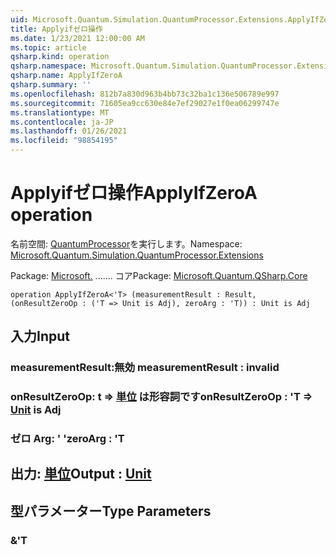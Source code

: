```yaml
---
uid: Microsoft.Quantum.Simulation.QuantumProcessor.Extensions.ApplyIfZeroA
title: Applyifゼロ操作
ms.date: 1/23/2021 12:00:00 AM
ms.topic: article
qsharp.kind: operation
qsharp.namespace: Microsoft.Quantum.Simulation.QuantumProcessor.Extensions
qsharp.name: ApplyIfZeroA
qsharp.summary: ''
ms.openlocfilehash: 812b7a830d963b4bb73c32ba1c136e506789e997
ms.sourcegitcommit: 71605ea9cc630e84e7ef29027e1f0ea06299747e
ms.translationtype: MT
ms.contentlocale: ja-JP
ms.lasthandoff: 01/26/2021
ms.locfileid: "98854195"
---
```

# <a name="applyifzeroa-operation"></a><span data-ttu-id="4540e-102">Applyifゼロ操作</span><span class="sxs-lookup"><span data-stu-id="4540e-102">ApplyIfZeroA operation</span></span>

<span data-ttu-id="4540e-103">名前空間: [QuantumProcessor](xref:Microsoft.Quantum.Simulation.QuantumProcessor.Extensions)を実行します。</span><span class="sxs-lookup"><span data-stu-id="4540e-103">Namespace: [Microsoft.Quantum.Simulation.QuantumProcessor.Extensions](xref:Microsoft.Quantum.Simulation.QuantumProcessor.Extensions)</span></span>

<span data-ttu-id="4540e-104">Package: [Microsoft.](https://nuget.org/packages/Microsoft.Quantum.QSharp.Core) ....... コア</span><span class="sxs-lookup"><span data-stu-id="4540e-104">Package: [Microsoft.Quantum.QSharp.Core](https://nuget.org/packages/Microsoft.Quantum.QSharp.Core)</span></span>




```qsharp
operation ApplyIfZeroA<'T> (measurementResult : Result, (onResultZeroOp : ('T => Unit is Adj), zeroArg : 'T)) : Unit is Adj
```


## <a name="input"></a><span data-ttu-id="4540e-105">入力</span><span class="sxs-lookup"><span data-stu-id="4540e-105">Input</span></span>

### <a name="measurementresult--__invalidresult__"></a><span data-ttu-id="4540e-106">measurementResult:__無効 <Result>__</span><span class="sxs-lookup"><span data-stu-id="4540e-106">measurementResult : __invalid<Result>__</span></span>




### <a name="onresultzeroop--t--unit--is-adj"></a><span data-ttu-id="4540e-107">onResultZeroOp: t => [単位](xref:microsoft.quantum.lang-ref.unit)  は形容詞です</span><span class="sxs-lookup"><span data-stu-id="4540e-107">onResultZeroOp : 'T => [Unit](xref:microsoft.quantum.lang-ref.unit)  is Adj</span></span>




### <a name="zeroarg--t"></a><span data-ttu-id="4540e-108">ゼロ Arg: ' '</span><span class="sxs-lookup"><span data-stu-id="4540e-108">zeroArg : 'T</span></span>





## <a name="output--unit"></a><span data-ttu-id="4540e-109">出力: [単位](xref:microsoft.quantum.lang-ref.unit)</span><span class="sxs-lookup"><span data-stu-id="4540e-109">Output : [Unit](xref:microsoft.quantum.lang-ref.unit)</span></span>



## <a name="type-parameters"></a><span data-ttu-id="4540e-110">型パラメーター</span><span class="sxs-lookup"><span data-stu-id="4540e-110">Type Parameters</span></span>

### <a name="t"></a><span data-ttu-id="4540e-111">&</span><span class="sxs-lookup"><span data-stu-id="4540e-111">'T</span></span>

